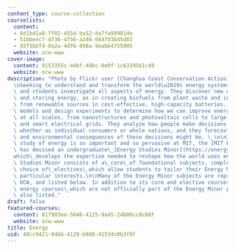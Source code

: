 ```yaml
---
content_type: course-collection
courselists:
  content:
  - 6d1bd1a8-7f02-455d-ba52-da7fa99981de
  - 51bbeec7-d736-4756-a246-664f03b45d83
  - 92f5bbf4-8a2a-4df6-898a-9eabb4755905
  website: ocw-www
cover-image:
  content: 9153355c-44bf-48bc-8e0f-1c63395b1c49
  website: ocw-www
description: "Photo by Flickr user [Changhua Coast Conservation Action](http://www.flickr.com/photos/waders/).\n\
  \nSeeking to understand and transform the world\u2019s energy systems, MIT researchers\
  \ and students investigate all aspects of energy. They discover new ways of generating\
  \ and storing energy, as in creating biofuels from plant waste and in holding electricity\
  \ from renewable sources in cost-effective, high-capacity batteries. They create\
  \ models and design experiments to determine how we can improve energy efficiency\
  \ at all scales, from nanostructures and photovoltaic cells to large power plants\
  \ and smart electrical grids. They analyze how people make decisions about energy,\
  \ whether as individual consumers or whole nations, and they forecast what the social\
  \ and environmental consequences of these decisions might be. \_\n\nIn fact, the\
  \ study of energy is so important and so pervasive at MIT, the [MIT Energy Initiative](http://energy.mit.edu/)\
  \ has devised an undergraduate\_[Energy Studies Minor](https://energy.mit.edu/education/undergraduate/minor/)\_\
  which\_develops the expertise needed to reshape how the world uses energy. The Energy\
  \ Studies Minor consists of a\_core\_of foundational subjects, complemented by a\
  \ choice of\_electives\_which allow students to tailor their Energy Minor to\_their\
  \ particular interests.\n\nMany of the Energy Minor subjects are represented on\
  \ OCW, and listed below. In addition to its core and elective courses, some\_other\
  \ energy courses\_which are not officially part of the Energy Minor program are\
  \ also listed."
draft: false
featured-courses:
  content: 817983ee-5846-4125-9a45-24b06cc8c88f
  website: ocw-www
title: Energy
uid: 40cc9421-04bb-4120-b980-41534c0b3f8f
---
```

